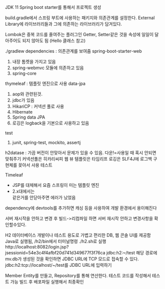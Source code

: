 JDK 11
Spring boot starter를 통해서 프로젝트 생성


build.gradle에서 스프링 부트에 사용하는 패키지와 의존관계를 설정한다.
External Library에 라이브러리들과 그에 의존하는 라이브러리가 담겨있다.

Lombok은 중복 코드를 줄여주는 플러그인
Getter, Setter같은 것을 속성에 일일이 달아주어도 되지 않아도 됨 (Hello 클래스 참고)

./gradlew dependencies : 의존관계를 보여줌
spring-boot-starter-web
1. 내장 톰켓을 가지고 있음
2. spring-webmvc 모듈에 의존하고 있음
3. spring-core

thymeleaf : 템플릿 엔진으로 사용
data-jpa 
1. aop와 관련된것.
2. jdbc가 있음
3. HikariCP : 커넥션 풀로 사용
4. Hibernate
5. Spring data JPA 
6. 로깅은 logback을 기본으로 사용하고 있음

test
1. junit, spring-test, mockito, assertj

h2datase : 가끔 버전이 안맞아서 문제가 있을 수 있음. 다운!=사용일 때 혹시 안되면 맞춰주기
커넥션풀은 히카리씨피
웹 뷰 템플릿은 타임리프
로깅은 SLF4J에 로그백 구현체를 꽂아서 사용
테스트


Timeleaf
- JSP를 대체해서 요즘 스프링이 미는 템플릿 엔진
- 2.x대에서는 <br>같은거를 안닫아주면 에러가 났었음


dependency에 devtools를 추가하면 캐싱 등을 사용하여 개발 환경에서 용이해진다

서버 재시작을 안하고 변경 후 빌드->리컴파일 하면 서버 재시작 안하고 변경사항을 확인할수있다.


H2 데이터베이스
개발이나 테스트 용도로 가볍고 편리한 DB, 웹 콘솔 UI를 제공함
Java로 실행됨, /h2/bin에서 터미널명령 ./h2.sh로 실행
http://localhost:8082/login.jsp?jsessionid=54e3c4f4afbf20d741d349677f3f76ca
jdbc:h2:~/test 해당 경로에 mv.db가 생성된 것을 확인하면 JDBC URL에 TCP 모드로 접속할 수 있다.
jdbc:h2:tcp://localhost/~/test를 JDBC URL에 입력하기

Member Entity를 만들고, Repository를 통해 연산한다.
테스트 코드를 작성해서 테스트 가능
빌드 후 배포파일 실행해서 최종확인